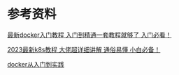 # 参考资料
[最新docker入门教程 入门到精通一套教程就够了 入门必看！](https://www.bilibili.com/video/BV1xs4y1T7Ns?p=1&vd_source=00c7bb189a105f317a347bc7d83911b5)

[2023最新k8s教程 大佬超详细讲解 通俗易懂 小白必备！](https://www.bilibili.com/video/BV1Uo4y1T7qF/?p=8&spm_id_from=pageDriver&vd_source=00c7bb189a105f317a347bc7d83911b5)

[docker从入门到实践](https://yeasy.gitbook.io/docker_practice/)
